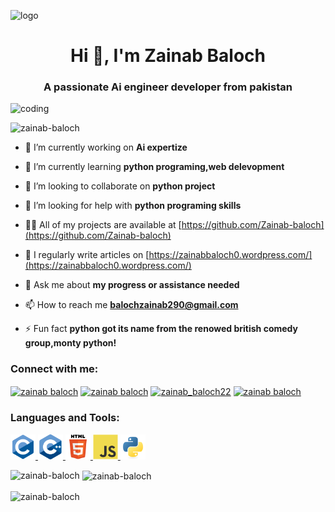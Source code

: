 ![logo](https://www.bing.com/th/id/OGC.e91028c9a9beefdbaeeed6d2daf1fc22?pid=1.7&rurl=https%3a%2f%2fi.pinimg.com%2foriginals%2ff1%2fed%2fa4%2ff1eda4768df8d8135c779772f2833e88.gif&ehk=GkPLSB7%2fiYzWtuSgOSqXdr7Nm2rZ%2bfxsWo1ptNqegS4%3d)
<h1 align="center">Hi 👋, I'm Zainab Baloch</h1>
<h3 align="center">A passionate Ai engineer developer from  pakistan</h3>  

<img aling="right" alt="coding" width="400" src="https://i.pinimg.com/originals/54/e3/7d/54e37d8074ebcde1d96c77d7b2a7f310.gif">

<p align="left"> <img src="https://komarev.com/ghpvc/?username=zainab-baloch&label=Profile%20views&color=0e75b6&style=flat" alt="zainab-baloch" /> </p>

- 🔭 I’m currently working on **Ai expertize**

- 🌱 I’m currently learning **python programing,web delevopment**

- 👯 I’m looking to collaborate on **python project**

- 🤝 I’m looking for help with **python programing skills**

- 👨‍💻 All of my projects are available at [https://github.com/Zainab-baloch](https://github.com/Zainab-baloch)

- 📝 I regularly write articles on [https://zainabbaloch0.wordpress.com/](https://zainabbaloch0.wordpress.com/)

- 💬 Ask me about **my progress or assistance needed**

- 📫 How to reach me **balochzainab290@gmail.com**

- ⚡ Fun fact **python got its name from the renowed british comedy group,monty python!**

<h3 align="left">Connect with me:</h3>
<p align="left">
<a href="https://linkedin.com/in/zainab baloch" target="blank"><img align="center" src="https://raw.githubusercontent.com/rahuldkjain/github-profile-readme-generator/master/src/images/icons/Social/linked-in-alt.svg" alt="zainab baloch" height="30" width="40" /></a>
<a href="https://fb.com/zainab baloch" target="blank"><img align="center" src="https://raw.githubusercontent.com/rahuldkjain/github-profile-readme-generator/master/src/images/icons/Social/facebook.svg" alt="zainab baloch" height="30" width="40" /></a>
<a href="https://instagram.com/zainab_baloch22" target="blank"><img align="center" src="https://raw.githubusercontent.com/rahuldkjain/github-profile-readme-generator/master/src/images/icons/Social/instagram.svg" alt="zainab_baloch22" height="30" width="40" /></a>
<a href="https://medium.com/zainab baloch" target="blank"><img align="center" src="https://raw.githubusercontent.com/rahuldkjain/github-profile-readme-generator/master/src/images/icons/Social/medium.svg" alt="zainab baloch" height="30" width="40" /></a>
</p>

<h3 align="left">Languages and Tools:</h3>
<p align="left"> <a href="https://www.cprogramming.com/" target="_blank" rel="noreferrer"> <img src="https://raw.githubusercontent.com/devicons/devicon/master/icons/c/c-original.svg" alt="c" width="40" height="40"/> </a> <a href="https://www.w3schools.com/cpp/" target="_blank" rel="noreferrer"> <img src="https://raw.githubusercontent.com/devicons/devicon/master/icons/cplusplus/cplusplus-original.svg" alt="cplusplus" width="40" height="40"/> </a> <a href="https://www.w3.org/html/" target="_blank" rel="noreferrer"> <img src="https://raw.githubusercontent.com/devicons/devicon/master/icons/html5/html5-original-wordmark.svg" alt="html5" width="40" height="40"/> </a> <a href="https://developer.mozilla.org/en-US/docs/Web/JavaScript" target="_blank" rel="noreferrer"> <img src="https://raw.githubusercontent.com/devicons/devicon/master/icons/javascript/javascript-original.svg" alt="javascript" width="40" height="40"/> </a> <a href="https://www.python.org" target="_blank" rel="noreferrer"> <img src="https://raw.githubusercontent.com/devicons/devicon/master/icons/python/python-original.svg" alt="python" width="40" height="40"/> </a> </p>

<p><img align="left" src="https://github-readme-stats.vercel.app/api/top-langs?username=zainab-baloch&show_icons=true&locale=en&layout=compact" alt="zainab-baloch" /></p>

<p>&nbsp;<img align="center" src="https://github-readme-stats.vercel.app/api?username=zainab-baloch&show_icons=true&locale=en" alt="zainab-baloch" /></p>

<p><img align="center" src="https://github-readme-streak-stats.herokuapp.com/?user=zainab-baloch&" alt="zainab-baloch" /></p>
